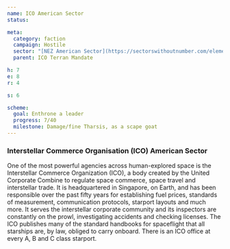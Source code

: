 ```yaml
---
name: ICO American Sector
status:

meta:
  category: faction
  campaign: Hostile
  sector: "[NEZ American Sector](https://sectorswithoutnumber.com/elements/E9FKrPjS8tsRmoryYMpe/faction) "
  parent: ICO Terran Mandate

h: 7
e: 8
r: 4

s: 6

scheme:
  goal: Enthrone a leader
  progress: 7/40
  milestone: Damage/fine Tharsis, as a scape goat
---
```

### Interstellar Commerce Organisation (ICO) American Sector

One of the most powerful agencies across human-explored space is the Interstellar Commerce Organization (ICO), a body created by the United Corporate Combine to regulate space commerce, space travel and interstellar trade. It is headquartered in Singapore, on Earth, and has been responsible over the past fifty years for establishing fuel prices, standards of measurement, communication protocols, starport layouts and much more. It serves the interstellar corporate community and its inspectors are constantly on the prowl, investigating accidents and checking licenses. The ICO publishes many of the standard handbooks for spaceflight that all starships are, by law, obliged to carry onboard. There is an ICO office at every A, B and C class starport.
